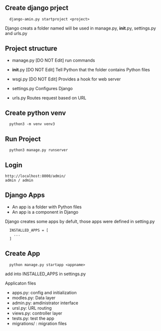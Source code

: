 ## Create django prject

```
  django-amin.py startproject <project>
```
Django creats a folder named <project>
<project> will be used in  manage.py, __init__.py, settings.py and urls.py

## Project structure

- manage.py [DO NOT Edit]
  run commands

- __init__.py  [DO NOT Edit]
  Tell Python that the folder contains Python files

- wsgi.py [DO NOT Edit]
  Provides a hook for web server

- settings.py
  Configures Django

- urls.py
  Routes request based on URL


## Create python venv 
```
  python3 -m venv venv3
```

## Run Project
```
  python3 manage.py runserver
```

## Login
```
http://localhost:8000/admin/
admin / admin
```

## Django Apps
- An app is a folder with Python files
- An app is a component in Django

Django creates some apps by defult, those apps were defined in setting.py 
```
  INSTALLED_APPS = [
    ...
  ]
```


## Create App
```
  python manage.py startapp <appname>
```
add <appname> into INSTALLED_APPS in settings.py

Applicaton files
- apps.py:  config and initialization
- modles.py:  Data layer
- admin.py: amdinistrator interface
- ursl.py: URL routing
- views.py: controller layer
- tests.py: test the app
- migrations/ : migration files

